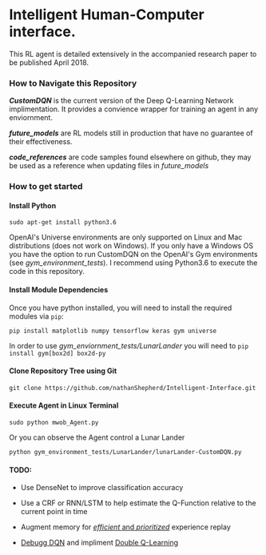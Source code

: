 # Intelligent Human-Computer interface. 
This RL agent is detailed extensively in the accompanied research paper to be published April 2018.

### How to Navigate this Repository
**_CustomDQN_** is the current version of the Deep Q-Learning Network implimentation. It provides a convience wrapper for training an agent in any enviornment.

**_future_models_** are RL models still in production that have no guarantee of their effectiveness.

**_code_references_** are code samples found elsewhere on github, they may be used as a reference when updating files in _future_models_

### How to get started
#### Install Python
```
sudo apt-get install python3.6
```
OpenAI's Universe environments are only supported on Linux and Mac distributions (does not work on Windows). If you only have a Windows OS you have the option to run CustomDQN on the OpenAI's Gym environments (see _gym_environment_tests_). I recommend using Python3.6 to execute the code in this repository.

#### Install Module Dependencies
Once you have python installed, you will need to install the required modules via `pip`:
```
pip install matplotlib numpy tensorflow keras gym universe
```
In order to use _gym_enviornment_tests/LunarLander_ you will need to `pip install gym[box2d] box2d-py`

#### Clone Repository Tree using Git
```
git clone https://github.com/nathanShepherd/Intelligent-Interface.git
```

#### Execute Agent in Linux Terminal 
```
sudo python mwob_Agent.py
```
Or you can observe the Agent control a Lunar Lander 
```
python gym_environment_tests/LunarLander/lunarLander-CustomDQN.py
```                                                                  

#### TODO:
- Use DenseNet to improve classification accuracy

- Use a CRF or RNN/LSTM to help estimate the Q-Function relative to the current point in time

- Augment memory for [_efficient_ and _prioritized_](https://arxiv.org/abs/1511.05952) experience replay

- [Debugg DQN](https://jaromiru.com/2016/10/12/lets-make-a-dqn-debugging/)
 and impliment [Double Q-Learning](https://arxiv.org/abs/1509.06461)

